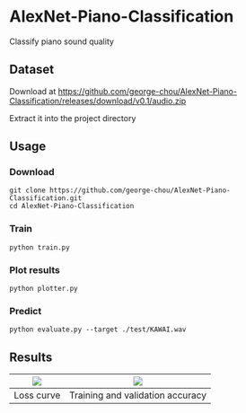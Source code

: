 # AlexNet-Piano-Classification

Classify piano sound quality

<!-- [![license](https://img.shields.io/github/license/george-chou/AlexNet-Piano-Classification.svg)](https://github.com/george-chou/AlexNet-Piano-Classification/blob/master/LICENSE)
[![Python application](https://github.com/george-chou/AlexNet-Piano-Classification/workflows/Python%20application/badge.svg)](https://github.com/george-chou/AlexNet-Piano-Classification/actions)
[![Github All Releases](https://img.shields.io/github/downloads-pre/george-chou/AlexNet-Piano-Classification/v1.2/total)](https://github.com/george-chou/AlexNet-Piano-Classification/releases) -->

## Dataset

Download at <https://github.com/george-chou/AlexNet-Piano-Classification/releases/download/v0.1/audio.zip>

Extract it into the project directory

## Usage

### Download

```
git clone https://github.com/george-chou/AlexNet-Piano-Classification.git
cd AlexNet-Piano-Classification
```

### Train

```
python train.py
```

### Plot results

```
python plotter.py
```

### Predict

```
python evaluate.py --target ./test/KAWAI.wav
```

## Results

| <img src="./results/loss.png"/> |  <img src="./results/acc.png"/>  |
| :-----------------------------: | :------------------------------: |
|           Loss curve            | Training and validation accuracy |

